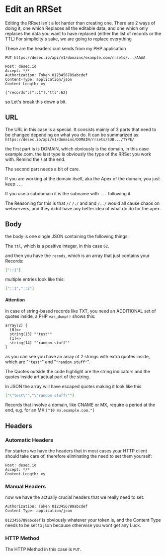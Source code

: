 # Edit an RRSet

Editing the RRset isn't a lot harder than creating one. There are 2 ways of doing it, one which Replaces all the editable data, and one which only replaces the data you want to have replaced (either the list of records or the TTL)
For simplicity's sake, we are going to replace everything

These are the headers curl sends from my PHP application

```HTTP
PUT https://desec.io/api/v1/domains/example.com/rrsets/.../AAAA

Host: desec.io
Accept: */*
Authorization: Token 0123456789abcdef
Content-Type: application/json
Content-Length: xy

{"records":["::1"],"ttl":62}
```

so Let's break this down a bit. 

## URL

The URL in this case is a special. It consists mainly of 3 parts that need to be changed depending on what you do.
It can be summarized as:
`https://desec.io/api/v1/domains/DOMAIN/rrsets/SUB.../TYPE/`

the first part is is DOMAIN, which obviously is the domain, in this case example.com.
the last type is obviously the type of the RRSet you work with. Remind the / at the end.

The second part needs a bit of care.

If you are working at the domain itself, aka the Apex of the domain, you just keep `...`

If you use a subdomain it is the subname with `...` following it.

The Reasoning for this is that `//` `/./` and and `/../` would all cause chaos on webservers, and they didnt have any better idea of what do do for the apex.

## Body

the body is one single JSON containing the following things:

The `ttl`, which is a positive integer, in this case `62`.

and then you have the `recods`, which is an array that just contains your Records:

```json
["::1"]
```
multiple entries look like this:

```json
["::1","::2"]
```

#### Attention

in case of string-based records like TXT, you need an ADDITIONAL set of quotes inside, 
a PHP `var_dump()` shows this:

```
array(2) {
  [0]=>
  string(13) ""test""
  [1]=>
  string(14) ""random stuff""
}
```
as you can see you have an array of 2 strings with extra quotes inside, which are "`"test"`" and "`"random stuff"`".

The Quotes outside the code highlight are the string indicators and the quotes inside art actual part of the string.

In JSON the array will have escaped quotes making it look like this:

```JSON
["\"test\"","\"random stuff\""]
```

Records that involve a domain, like CNAME or MX, require a period at the end, e.g. for an MX
`["10 mx.example.com."]`

## Headers

### Automatic Headers

For starters we have the headers that in most cases your HTTP client should take care of, 
therefore eliminating the need to set them yourself:

```HTTP
Host: desec.io
Accept: */*
Content-Length: xy
```

### Manual Headers

now we have the actually crucial headers that we really need to set:

```HTTP
Authorization: Token 0123456789abcdef
Content-Type: application/json
```

`0123456789abcdef` is obviously whatever your token is, 
and the Content Type needs to be set to json because otherwise you wont get any Luck.

### HTTP Method

The HTTP Method in this case is `PUT`.
